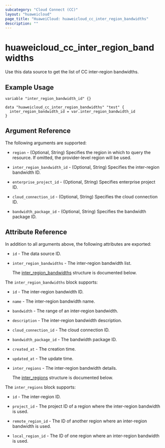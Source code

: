 ```yaml
---
subcategory: "Cloud Connect (CC)"
layout: "huaweicloud"
page_title: "HuaweiCloud: huaweicloud_cc_inter_region_bandwidths"
description: ""
---
```


# huaweicloud_cc_inter_region_bandwidths

Use this data source to get the list of CC inter-region bandwidths.

## Example Usage

```hcl
variable "inter_region_bandwidth_id" {}

data "huaweicloud_cc_inter_region_bandwidths" "test" {
  inter_region_bandwidth_id = var.inter_region_bandwidth_id
}
```

## Argument Reference

The following arguments are supported:

* `region` - (Optional, String) Specifies the region in which to query the resource.
  If omitted, the provider-level region will be used.

* `inter_region_bandwidth_id` - (Optional, String) Specifies the inter-region bandwidth ID.

* `enterprise_project_id` - (Optional, String) Specifies enterprise project ID.

* `cloud_connection_id` - (Optional, String) Specifies the cloud connection ID.

* `bandwidth_package_id` - (Optional, String) Specifies the bandwidth package ID.

## Attribute Reference

In addition to all arguments above, the following attributes are exported:

* `id` - The data source ID.

* `inter_region_bandwidths` - The inter-region bandwidth list.

  The [inter_region_bandwidths](#inter_region_bandwidths_struct) structure is documented below.

<a name="inter_region_bandwidths_struct"></a>
The `inter_region_bandwidths` block supports:

* `id` - The inter-region bandwidth ID.

* `name` - The inter-region bandwidth name.

* `bandwidth` - The range of an inter-region bandwidth.

* `description` - The inter-region bandwidth description.

* `cloud_connection_id` - The cloud connection ID.

* `bandwidth_package_id` - The bandwidth package ID.

* `created_at` - The creation time.

* `updated_at` - The update time.

* `inter_regions` - The inter-region bandwidth details.

  The [inter_regions](#inter_region_bandwidths_inter_regions_struct) structure is documented below.

<a name="inter_region_bandwidths_inter_regions_struct"></a>
The `inter_regions` block supports:

* `id` - The inter-region ID.

* `project_id` - The project ID of a region where the inter-region bandwidth is used.

* `remote_region_id` - The ID of another region where an inter-region bandwidth is used.

* `local_region_id` - The ID of one region where an inter-region bandwidth is used.
